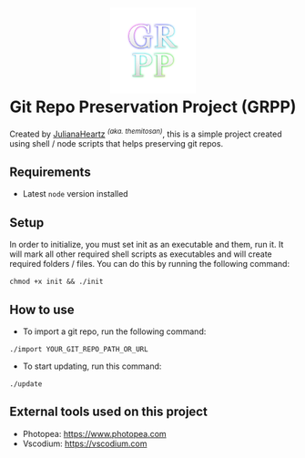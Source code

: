 <h1 align="center">
    <img src="src/GRPP.png" alt="logo" width="150">
    <br>Git Repo Preservation Project (GRPP)
</h1>

Created by [JulianaHeartz](https://mastodon.social/@julianaheartz) <sup>*(aka. themitosan)*</sup>, this is a simple project created using shell / node scripts that helps preserving git repos.

## Requirements
- Latest `node` version installed

## Setup
In order to initialize, you must set init as an executable and them, run it. It will mark all other required shell scripts as executables and will create required folders / files. You can do this by running the following command:

```
chmod +x init && ./init
```

## How to use

- To import a git repo, run the following command:

```
./import YOUR_GIT_REPO_PATH_OR_URL
```

- To start updating, run this command:

```
./update
```

## External tools used on this project
- Photopea: https://www.photopea.com
- Vscodium: https://vscodium.com